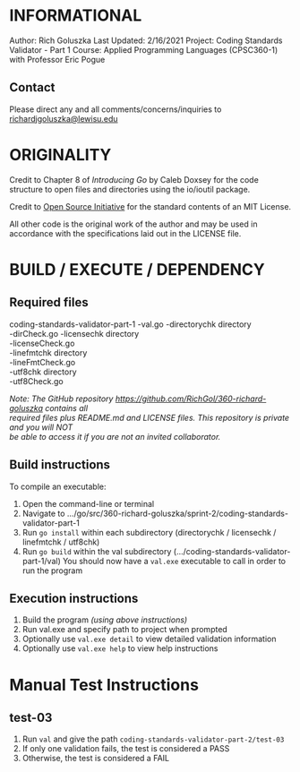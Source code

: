 INFORMATIONAL
=============
Author: Rich Goluszka
Last Updated: 2/16/2021
Project: Coding Standards Validator - Part 1
Course: Applied Programming Languages (CPSC360-1) with Professor Eric Pogue

Contact
-------
Please direct any and all comments/concerns/inquiries to richardjgoluszka@lewisu.edu

ORIGINALITY
===========
Credit to Chapter 8 of _Introducing Go_ by Caleb Doxsey for the code structure to open files 
	and directories using the io/ioutil package.

Credit to [Open Source Initiative](opensource.org/licenses/MIT) for the standard contents of an 
	MIT License.

All other code is the original work of the author and may be used in accordance with the 
	specifications laid out in the LICENSE file.

BUILD / EXECUTE / DEPENDENCY
============================
Required files
--------------
coding-standards-validator-part-1
	-val.go
	-directorychk directory  
		-dirCheck.go
	-licensechk directory  
		-licenseCheck.go  
	-linefmtchk directory  
		-lineFmtCheck.go  
	-utf8chk directory  
		-utf8Check.go  

_Note: The GitHub repository https://github.com/RichGol/360-richard-goluszka contains all_  
_required files plus README.md and LICENSE files. This repository is private and you will *NOT*_  
_be able to access it if you are not an invited collaborator._

Build instructions
------------------
To compile an executable:
1. Open the command-line or terminal
2. Navigate to .../go/src/360-richard-goluszka/sprint-2/coding-standards-validator-part-1
3. Run `go install` within each subdirectory (directorychk / licensechk / linefmtchk / utf8chk)
4. Run `go build` within the val subdirectory (.../coding-standards-validator-part-1/val)
You should now have a `val.exe` executable to call in order to run the program

Execution instructions
----------------------
1. Build the program _(using above instructions)_
2. Run val.exe and specify path to project when prompted
3. Optionally use `val.exe detail` to view detailed validation information
4. Optionally use `val.exe help` to view help instructions


Manual Test Instructions
========================

test-03
-------
1. Run `val` and give the path `coding-standards-validator-part-2/test-03`
2. If only one validation fails, the test is considered a PASS
3. Otherwise, the test is considered a FAIL
